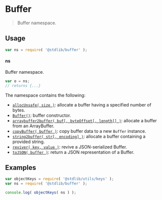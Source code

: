 <!--

@license Apache-2.0

Copyright (c) 2021 The Stdlib Authors.

Licensed under the Apache License, Version 2.0 (the "License");
you may not use this file except in compliance with the License.
You may obtain a copy of the License at

   http://www.apache.org/licenses/LICENSE-2.0

Unless required by applicable law or agreed to in writing, software
distributed under the License is distributed on an "AS IS" BASIS,
WITHOUT WARRANTIES OR CONDITIONS OF ANY KIND, either express or implied.
See the License for the specific language governing permissions and
limitations under the License.

-->

# Buffer

> Buffer namespace.

<section class="usage">

## Usage

```javascript
var ns = require( '@stdlib/buffer' );
```

#### ns

Buffer namespace.

```javascript
var o = ns;
// returns {...}
```

The namespace contains the following:

<!-- <toc pattern="*"> -->

<div class="namespace-toc">

-   <span class="signature">[`allocUnsafe( size )`][@stdlib/buffer/alloc-unsafe]</span><span class="delimiter">: </span><span class="description">allocate a buffer having a specified number of bytes.</span>
-   <span class="signature">[`Buffer()`][@stdlib/buffer/ctor]</span><span class="delimiter">: </span><span class="description">buffer constructor.</span>
-   <span class="signature">[`arraybuffer2buffer( buf[, byteOffset[, length]] )`][@stdlib/buffer/from-arraybuffer]</span><span class="delimiter">: </span><span class="description">allocate a buffer from an ArrayBuffer.</span>
-   <span class="signature">[`copyBuffer( buffer )`][@stdlib/buffer/from-buffer]</span><span class="delimiter">: </span><span class="description">copy buffer data to a new `Buffer` instance.</span>
-   <span class="signature">[`string2buffer( str[, encoding] )`][@stdlib/buffer/from-string]</span><span class="delimiter">: </span><span class="description">allocate a buffer containing a provided string.</span>
-   <span class="signature">[`reviver( key, value )`][@stdlib/buffer/reviver]</span><span class="delimiter">: </span><span class="description">revive a JSON-serialized Buffer.</span>
-   <span class="signature">[`toJSON( buffer )`][@stdlib/buffer/to-json]</span><span class="delimiter">: </span><span class="description">return a JSON representation of a Buffer.</span>

</div>

<!-- </toc> -->

</section>

<!-- /.usage -->

<section class="examples">

## Examples

<!-- TODO: better examples -->

<!-- eslint no-undef: "error" -->

```javascript
var objectKeys = require( '@stdlib/utils/keys' );
var ns = require( '@stdlib/buffer' );

console.log( objectKeys( ns ) );
```

</section>

<!-- /.examples -->

<section class="links">

<!-- <toc-links> -->

[@stdlib/buffer/alloc-unsafe]: https://github.com/stdlib-js/stdlib/tree/develop/lib/node_modules/%40stdlib/buffer/alloc-unsafe

[@stdlib/buffer/ctor]: https://github.com/stdlib-js/stdlib/tree/develop/lib/node_modules/%40stdlib/buffer/ctor

[@stdlib/buffer/from-arraybuffer]: https://github.com/stdlib-js/stdlib/tree/develop/lib/node_modules/%40stdlib/buffer/from-arraybuffer

[@stdlib/buffer/from-buffer]: https://github.com/stdlib-js/stdlib/tree/develop/lib/node_modules/%40stdlib/buffer/from-buffer

[@stdlib/buffer/from-string]: https://github.com/stdlib-js/stdlib/tree/develop/lib/node_modules/%40stdlib/buffer/from-string

[@stdlib/buffer/reviver]: https://github.com/stdlib-js/stdlib/tree/develop/lib/node_modules/%40stdlib/buffer/reviver

[@stdlib/buffer/to-json]: https://github.com/stdlib-js/stdlib/tree/develop/lib/node_modules/%40stdlib/buffer/to-json

<!-- </toc-links> -->

</section>

<!-- /.links -->
